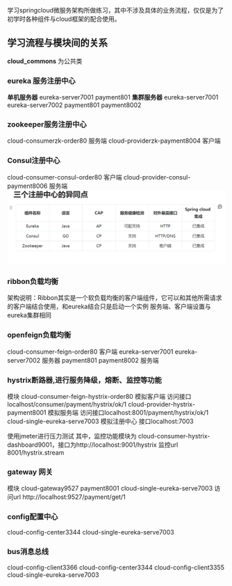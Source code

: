 学习springcloud微服务架构所做练习，其中不涉及具体的业务流程，仅仅是为了初学时各种组件与cloud框架的配合使用。
## 学习流程与模块间的关系
**cloud_commons** 为公共类
### eureka 服务注册中心
**单机服务器**  eureka-server7001 payment801
**集群服务器**  eureka-server7001 eureka-server7002 payment801 payment8002

### zookeeper服务注册中心
cloud-consumerzk-order80 服务端
cloud-providerzk-payment8004 客户端

### Consul注册中心
cloud-consumer-consul-order80 客户端
cloud-provider-consul-payment8006 服务端
![img.png](img.png)

### ribbon负载均衡
架构说明：Ribbon其实是一个软负载均衡的客户端组件，它可以和其他所需请求的客户端结合使用，和eureka结合只是启动一个实例
服务端、客户端设置与eureka集群相同


### openfeign负载均衡
cloud-consumer-feign-order80 客户端
eureka-server7001 eureka-server7002 服务器 payment801 payment8002 服务端

### hystrix断路器,进行服务降级，熔断、监控等功能
模块
cloud-consumer-feign-hystrix-order80 模拟客户端 访问接口localhost/consumer/payment/hystrix/ok/1
cloud-provider-hystrix-payment8001 模拟服务端 访问接口localhost:8001/payment/hystrix/ok/1
cloud-single-eureka-serve7003 模拟注册中心 接口localhost:7003

使用jmeter进行压力测试
其中，监控功能模块为 cloud-consumer-hystrix-dashboard9001，接口为http://localhost:9001/hystrix
监控url 8001/hystrix.stream


### gateway 网关
模块
cloud-gateway9527
payment8001
cloud-single-eureka-serve7003 
访问url http://localhost:9527/payment/get/1

### config配置中心
cloud-config-center3344 cloud-single-eureka-serve7003

### bus消息总线
cloud-config-client3366 cloud-config-center3344 cloud-config-client3355 cloud-single-eureka-serve7003